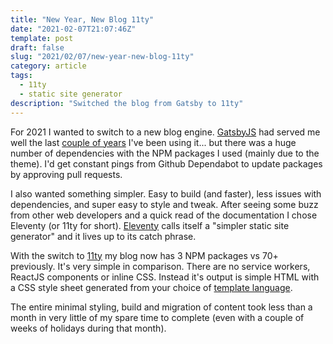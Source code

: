 ```yaml
---
title: "New Year, New Blog 11ty"
date: "2021-02-07T21:07:46Z"
template: post
draft: false
slug: "2021/02/07/new-year-new-blog-11ty"
category: article
tags:
  - 11ty
  - static site generator
description: "Switched the blog from Gatsby to 11ty"
---
```


For 2021 I wanted to switch to a new blog engine. [GatsbyJS](https://www.gatsbyjs.com) had served me well the last [couple of years](/2018/03/31/new-year-new-blog/) I've been using it... but there was a huge number of dependencies with the NPM packages I used (mainly due to the theme). I'd get constant pings from Github Dependabot to update packages by approving pull requests.

I also wanted something simpler. Easy to build (and faster), less issues with dependencies, and super easy to style and tweak. After seeing some buzz from other web developers and a quick read of the documentation I chose Eleventy (or 11ty for short). [Eleventy](https://www.11ty.dev) calls itself a "simpler static site generator" and it lives up to its catch phrase.

With the switch to [11ty](https://www.11ty.dev) my blog now has 3 NPM packages vs 70+ previously. It's very simple in comparison. There are no service workers, ReactJS components or inline CSS. Instead it's output is simple HTML with a CSS style sheet generated from your choice of [template language](https://www.11ty.dev/docs/).

The entire minimal styling, build and migration of content took less than a month in very little of my spare time to complete (even with a couple of weeks of holidays during that month).
